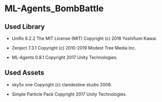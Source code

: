 # ML-Agents_BombBattle

## Used Library

- UniRx 6.2.2 The MIT License (MIT) Copyright (c) 2018 Yoshifumi Kawai.

- Zenject 7.3.1 Copyright (c) 2010-2019 Modest Tree Media Inc.

- ML-Agents 0.8.1 Copyright 2017 Unity Technologies.

## Used Assets

- sky5x one Copyright (c) clandestine studio 2008.

- Simple Particle Pack Copyright 2017 Unity Technologies.
